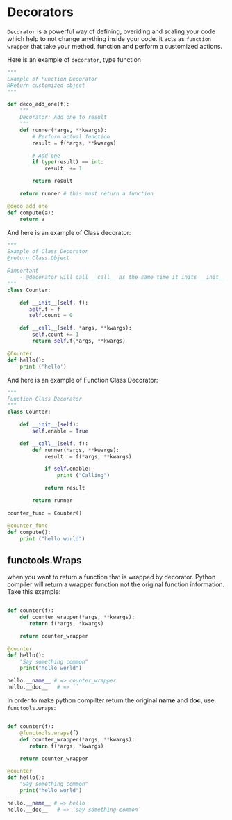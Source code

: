 # Decorators

`Decorator` is a powerful way of defining, overiding and scaling your code which help to not change anything inside your code. it acts as `function wrapper` that take your method, function and perform a customized actions.

Here is an example of `decorator`, type function

```python
"""
Example of Function Decorator
@Return customized object
"""

def deco_add_one(f):
    """
    Decorator: Add one to result
    """
    def runner(*args, **kwargs):
        # Perform actual function
        result = f(*args, **kwargs)

        # Add one
        if type(result) == int:
            result  += 1

        return result

    return runner # this must return a function

@deco_add_one
def compute(a):
    return a
```

And here is an example of Class decorator:

```python
"""
Example of Class Decorator
@return Class Object

@important
    - @decorator will call __call__ as the same time it inits __init__
"""
class Counter:

    def __init__(self, f):
       self.f = f
       self.count = 0

    def __call__(self, *args, **kwargs):
        self.count += 1
        return self.f(*args, **kwargs)

@Counter
def hello():
    print ('hello')
```

And here is an example of Function Class Decorator:

```python
"""
Function Class Decorator
"""
class Counter:

    def __init__(self):
        self.enable = True

    def __call__(self, f):
        def runner(*args, **kwargs):
            result  = f(*args, **kwargs)

            if self.enable:
                print ("Calling")

            return result

        return runner

counter_func = Counter()

@counter_func
def compute():
    print ("hello world")
```

## functools.Wraps

when you want to return a function that is wrapped by decorator. Python compiler will return a wrapper function not the original function information. Take this example:

```python

def counter(f):
    def counter_wrapper(*args, **kwargs):
       return f(*args, *kwargs)

    return counter_wrapper

@counter
def hello():
    "Say something common"
    print("hello world")

hello.__name__ # => counter_wrapper
hello.__doc__   # => ``
```

In order to make python compilter return the original __name__ and __doc__, use `functools.wraps`:

```python

def counter(f):
    @functools.wraps(f)
    def counter_wrapper(*args, **kwargs):
       return f(*args, *kwargs)

    return counter_wrapper

@counter
def hello():
    "Say something common"
    print("hello world")

hello.__name__ # => hello
hello.__doc__   # => `say something common`
```

